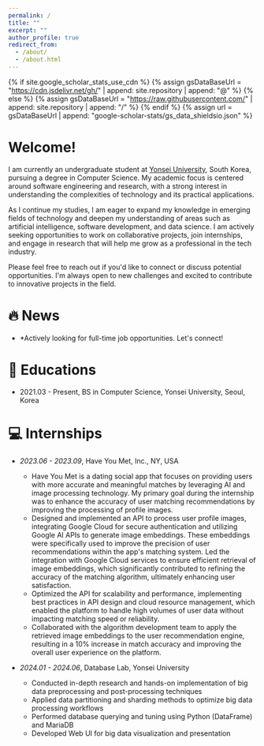 ```yaml
---
permalink: /
title: ""
excerpt: ""
author_profile: true
redirect_from: 
  - /about/
  - /about.html
---
```


{% if site.google_scholar_stats_use_cdn %}
{% assign gsDataBaseUrl = "https://cdn.jsdelivr.net/gh/" | append: site.repository | append: "@" %}
{% else %}
{% assign gsDataBaseUrl = "https://raw.githubusercontent.com/" | append: site.repository | append: "/" %}
{% endif %}
{% assign url = gsDataBaseUrl | append: "google-scholar-stats/gs_data_shieldsio.json" %}

<span class='anchor' id='about-me'></span>
# Welcome! 

I am currently an undergraduate student at [Yonsei University](https://cs.yonsei.ac.kr/), South Korea, pursuing a degree in Computer Science. My academic focus is centered around software engineering and research, with a strong interest in understanding the complexities of technology and its practical applications.

As I continue my studies, I am eager to expand my knowledge in emerging fields of technology and deepen my understanding of areas such as artificial intelligence, software development, and data science. I am actively seeking opportunities to work on collaborative projects, join internships, and engage in research that will help me grow as a professional in the tech industry.

Please feel free to reach out if you'd like to connect or discuss potential opportunities. I'm always open to new challenges and excited to contribute to innovative projects in the field.

# 🔥 News
- *Actively looking for full-time job opportunities. Let's connect!

# 📖 Educations
- 2021.03 - Present, BS in Computer Science, Yonsei University, Seoul, Korea

# 💻 Internships
- *2023.06 - 2023.09*, Have You Met, Inc., NY, USA
  - Have You Met is a dating social app that focuses on providing users with more accurate and meaningful matches by leveraging AI and image processing technology. My primary goal during the internship was to enhance the accuracy of user matching recommendations by improving the processing of profile images.
  - Designed and implemented an API to process user profile images, integrating Google Cloud for secure authentication and utilizing Google AI APIs to generate image embeddings. These embeddings were specifically used to improve the precision of user recommendations within the app's matching system.
Led the integration with Google Cloud services to ensure efficient retrieval of image embeddings, which significantly contributed to refining the accuracy of the matching algorithm, ultimately enhancing user satisfaction.
  - Optimized the API for scalability and performance, implementing best practices in API design and cloud resource management, which enabled the platform to handle high volumes of user data without impacting matching speed or reliability.
  - Collaborated with the algorithm development team to apply the retrieved image embeddings to the user recommendation engine, resulting in a 10% increase in match accuracy and improving the overall user experience on the platform.
  
- *2024.01 - 2024.06*, Database Lab, Yonsei University
  - Conducted in-depth research and hands-on implementation of big data preprocessing and post-processing techniques
  - Applied data partitioning and sharding methods to optimize big data processing workflows
  - Performed database querying and tuning using Python (DataFrame) and MariaDB
  - Developed Web UI for big data visualization and presentation
